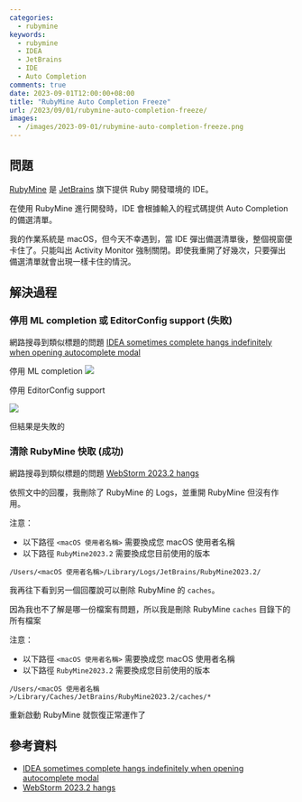 ```yaml
---
categories:
  - rubymine
keywords:
  - rubymine
  - IDEA
  - JetBrains
  - IDE
  - Auto Completion
comments: true
date: 2023-09-01T12:00:00+08:00
title: "RubyMine Auto Completion Freeze"
url: /2023/09/01/rubymine-auto-completion-freeze/
images:
  - /images/2023-09-01/rubymine-auto-completion-freeze.png
---
```


## 問題

[RubyMine](https://www.jetbrains.com/ruby/features/) 是 [JetBrains](https://www.jetbrains.com/) 旗下提供 Ruby 開發環境的 IDE。

在使用 RubyMine 進行開發時，IDE 會根據輸入的程式碼提供 Auto Completion 的備選清單。

我的作業系統是 macOS，但今天不幸遇到，當 IDE 彈出備選清單後，整個視窗便卡住了。只能叫出 Activity Monitor 強制關閉。即使我重開了好幾次，只要彈出備選清單就會出現一樣卡住的情況。

## 解決過程

### 停用 ML completion 或 EditorConfig support (失敗)

網路搜尋到類似標題的問題 [IDEA sometimes complete hangs indefinitely when opening autocomplete modal](https://youtrack.jetbrains.com/issue/IDEA-280095/IDEA-sometimes-complete-hangs-indefinitely-when-opening-autocomplete-modal)

停用 ML completion
![](/images/2023-09-01/202309010001.png)

停用 EditorConfig support

![](/images/2023-09-01/202309010002.png)

但結果是失敗的

### 清除 RubyMine 快取 (成功)

網路搜尋到類似標題的問題 [WebStorm 2023.2 hangs](https://intellij-support.jetbrains.com/hc/en-us/community/posts/12843522069778-WebStorm-2023-2-hangs)

依照文中的回覆，我刪除了 RubyMine 的 Logs，並重開 RubyMine 但沒有作用。

注意：
- 以下路徑 `<macOS 使用者名稱>` 需要換成您 macOS 使用者名稱
- 以下路徑 `RubyMine2023.2` 需要換成您目前使用的版本

```
/Users/<macOS 使用者名稱>/Library/Logs/JetBrains/RubyMine2023.2/
```

我再往下看到另一個回覆說可以刪除 RubyMine 的 `caches`。

因為我也不了解是哪一份檔案有問題，所以我是刪除 RubyMine `caches` 目錄下的所有檔案

注意：
- 以下路徑 `<macOS 使用者名稱>` 需要換成您 macOS 使用者名稱
- 以下路徑 `RubyMine2023.2` 需要換成您目前使用的版本

```
/Users/<macOS 使用者名稱>/Library/Caches/JetBrains/RubyMine2023.2/caches/*
```

重新啟動 RubyMine 就恢復正常運作了

## 參考資料

- [IDEA sometimes complete hangs indefinitely when opening autocomplete modal](https://youtrack.jetbrains.com/issue/IDEA-280095/IDEA-sometimes-complete-hangs-indefinitely-when-opening-autocomplete-modal)
- [WebStorm 2023.2 hangs](https://intellij-support.jetbrains.com/hc/en-us/community/posts/12843522069778-WebStorm-2023-2-hangs)